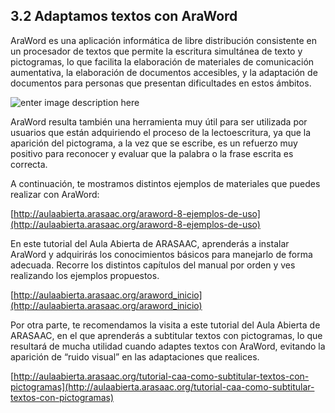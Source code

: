 ## 3.2 Adaptamos textos con AraWord

AraWord es una aplicación informática de libre distribución consistente en un procesador de textos que permite la escritura simultánea de texto y pictogramas, lo que facilita la elaboración de materiales de comunicación aumentativa, la elaboración de documentos accesibles, y la adaptación de documentos para personas que presentan dificultades en estos ámbitos.

![enter image description here](https://static.arasaac.org/images/aularagon/AW_Tablero_Captura.jpg)

AraWord resulta también una herramienta muy útil para ser utilizada por usuarios que están adquiriendo el proceso de la lectoescritura, ya que la aparición del pictograma, a la vez que se escribe, es un refuerzo muy positivo para reconocer y evaluar que la palabra o la frase escrita es correcta.

A continuación, te mostramos distintos ejemplos de materiales que puedes realizar con AraWord:

[http://aulaabierta.arasaac.org/araword-8-ejemplos-de-uso](http://aulaabierta.arasaac.org/araword-8-ejemplos-de-uso)

En este tutorial del Aula Abierta de ARASAAC, aprenderás a instalar AraWord y adquirirás los conocimientos básicos para manejarlo de forma adecuada. Recorre los distintos capítulos del manual por orden y ves realizando los ejemplos propuestos.

[http://aulaabierta.arasaac.org/araword_inicio](http://aulaabierta.arasaac.org/araword_inicio)

Por otra parte, te recomendamos la visita a este tutorial del Aula Abierta de ARASAAC, en el que aprenderás a subtitular textos con pictogramas, lo que resultará de mucha utilidad cuando adaptes textos con AraWord, evitando la aparición de “ruido visual” en las adaptaciones que realices.

[http://aulaabierta.arasaac.org/tutorial-caa-como-subtitular-textos-con-pictogramas](http://aulaabierta.arasaac.org/tutorial-caa-como-subtitular-textos-con-pictogramas)
<!--stackedit_data:
eyJoaXN0b3J5IjpbMTAwOTY0NzQ2MSwtMTE3MjkwODExMF19
-->